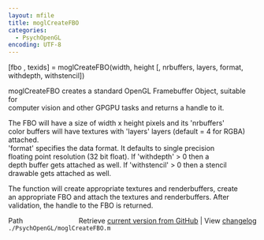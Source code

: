 ```yaml
---
layout: mfile
title: moglCreateFBO
categories:
  - PsychOpenGL
encoding: UTF-8
---
```


[fbo , texids] = moglCreateFBO(width, height [, nrbuffers, layers, format, withdepth, withstencil])  

moglCreateFBO creates a standard OpenGL Framebuffer Object, suitable for  
computer vision and other GPGPU tasks and returns a handle to it.  

The FBO will have a size of width x height pixels and its 'nrbuffers'  
color buffers will have textures with 'layers' layers (default = 4 for RGBA)  
attached.  
'format' specifies the data format. It defaults to single precision  
floating point resolution (32 bit float). If 'withdepth' \> 0 then a  
depth buffer gets attached as well. If 'withstencil' \> 0 then a stencil  
drawable gets attached as well.  

The function will create appropriate textures and renderbuffers, create  
an appropriate FBO and attach the textures and renderbuffers. After  
validation, the handle to the FBO is returned.  


<div class="code_header" style="text-align:right;">
  <span style="float:left;">Path&nbsp;&nbsp;</span> <span class="counter">Retrieve <a href=
  "https://raw.github.com/Psychtoolbox-3/Psychtoolbox-3/beta/./PsychOpenGL/moglCreateFBO.m">current version from GitHub</a> | View <a href=
  "https://github.com/Psychtoolbox-3/Psychtoolbox-3/commits/beta/./PsychOpenGL/moglCreateFBO.m">changelog</a></span>
</div>
<div class="code">
  <code>./PsychOpenGL/moglCreateFBO.m</code>
</div>
